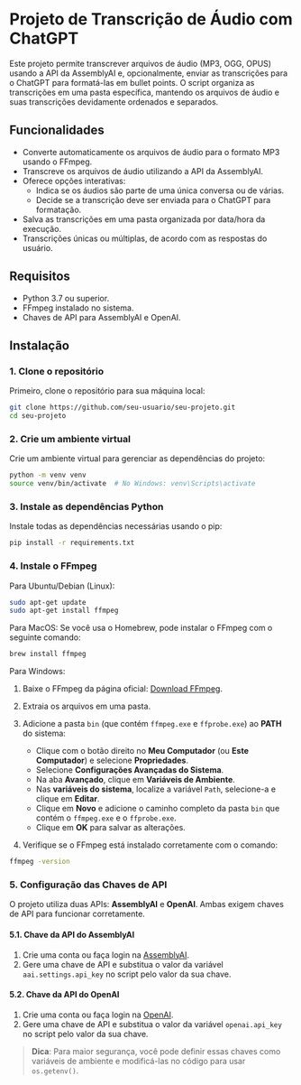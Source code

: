 # Projeto de Transcrição de Áudio com ChatGPT

Este projeto permite transcrever arquivos de áudio (MP3, OGG, OPUS) usando a API da AssemblyAI e, opcionalmente, enviar as transcrições para o ChatGPT para formatá-las em bullet points. O script organiza as transcrições em uma pasta específica, mantendo os arquivos de áudio e suas transcrições devidamente ordenados e separados.

## Funcionalidades

- Converte automaticamente os arquivos de áudio para o formato MP3 usando o FFmpeg.
- Transcreve os arquivos de áudio utilizando a API da AssemblyAI.
- Oferece opções interativas:
  - Indica se os áudios são parte de uma única conversa ou de várias.
  - Decide se a transcrição deve ser enviada para o ChatGPT para formatação.
- Salva as transcrições em uma pasta organizada por data/hora da execução.
- Transcrições únicas ou múltiplas, de acordo com as respostas do usuário.

## Requisitos

- Python 3.7 ou superior.
- FFmpeg instalado no sistema.
- Chaves de API para AssemblyAI e OpenAI.

## Instalação

### 1. Clone o repositório

Primeiro, clone o repositório para sua máquina local:

```bash
git clone https://github.com/seu-usuario/seu-projeto.git
cd seu-projeto
```

### 2. Crie um ambiente virtual
Crie um ambiente virtual para gerenciar as dependências do projeto:

```bash
python -m venv venv
source venv/bin/activate  # No Windows: venv\Scripts\activate
```

### 3. Instale as dependências Python
Instale todas as dependências necessárias usando o pip:

```bash
pip install -r requirements.txt
```

### 4. Instale o FFmpeg
Para Ubuntu/Debian (Linux):

```bash
sudo apt-get update
sudo apt-get install ffmpeg
```

Para MacOS:
Se você usa o Homebrew, pode instalar o FFmpeg com o seguinte comando:

```bash
brew install ffmpeg
```

Para Windows:
1. Baixe o FFmpeg da página oficial: [Download FFmpeg](https://ffmpeg.org/download.html).

2. Extraia os arquivos em uma pasta.

3. Adicione a pasta `bin` (que contém `ffmpeg.exe` e `ffprobe.exe`) ao **PATH** do sistema:
   - Clique com o botão direito no **Meu Computador** (ou **Este Computador**) e selecione **Propriedades**.
   - Selecione **Configurações Avançadas do Sistema**.
   - Na aba **Avançado**, clique em **Variáveis de Ambiente**.
   - Nas **variáveis do sistema**, localize a variável `Path`, selecione-a e clique em **Editar**.
   - Clique em **Novo** e adicione o caminho completo da pasta `bin` que contém o `ffmpeg.exe` e o `ffprobe.exe`.
   - Clique em **OK** para salvar as alterações.

4. Verifique se o FFmpeg está instalado corretamente com o comando:

```bash
ffmpeg -version
```

### 5. Configuração das Chaves de API
O projeto utiliza duas APIs: **AssemblyAI** e **OpenAI**. Ambas exigem chaves de API para funcionar corretamente.

#### 5.1. Chave da API do AssemblyAI
1. Crie uma conta ou faça login na [AssemblyAI](https://www.assemblyai.com).
2. Gere uma chave de API e substitua o valor da variável `aai.settings.api_key` no script pelo valor da sua chave.

#### 5.2. Chave da API do OpenAI
1. Crie uma conta ou faça login na [OpenAI](https://platform.openai.com/signup).
2. Gere uma chave de API e substitua o valor da variável `openai.api_key` no script pelo valor da sua chave.

> **Dica**: Para maior segurança, você pode definir essas chaves como variáveis de ambiente e modificá-las no código para usar `os.getenv()`.
